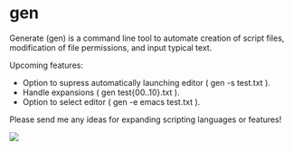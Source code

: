 # gen
Generate (gen) is a command line tool to automate creation of script files, modification of file permissions, and input typical text.

Upcoming features:
  - Option to supress automatically launching editor ( gen -s test.txt ).
  - Handle expansions ( gen test{00..10}.txt ).
  - Option to select editor ( gen -e emacs test.txt ).
 
 Please send me any ideas for expanding scripting languages or features!

![](https://github.com/membersincewayback/gen/blob/main/gen.gif)
